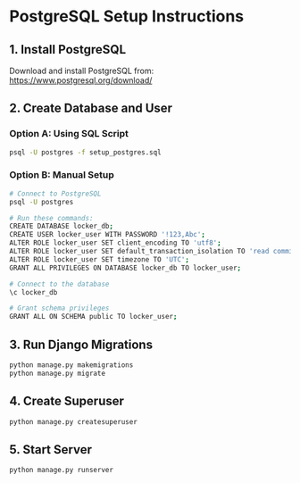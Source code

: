 # PostgreSQL Setup Instructions

## 1. Install PostgreSQL
Download and install PostgreSQL from: https://www.postgresql.org/download/

## 2. Create Database and User

### Option A: Using SQL Script
```bash
psql -U postgres -f setup_postgres.sql
```

### Option B: Manual Setup
```bash
# Connect to PostgreSQL
psql -U postgres

# Run these commands:
CREATE DATABASE locker_db;
CREATE USER locker_user WITH PASSWORD '!123,Abc';
ALTER ROLE locker_user SET client_encoding TO 'utf8';
ALTER ROLE locker_user SET default_transaction_isolation TO 'read committed';
ALTER ROLE locker_user SET timezone TO 'UTC';
GRANT ALL PRIVILEGES ON DATABASE locker_db TO locker_user;

# Connect to the database
\c locker_db

# Grant schema privileges
GRANT ALL ON SCHEMA public TO locker_user;
```

## 3. Run Django Migrations
```bash
python manage.py makemigrations
python manage.py migrate
```

## 4. Create Superuser
```bash
python manage.py createsuperuser
```

## 5. Start Server
```bash
python manage.py runserver
```

